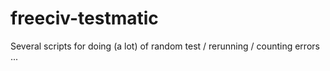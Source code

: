 # freeciv-testmatic
Several scripts for doing (a lot) of random test / rerunning / counting errors ...
